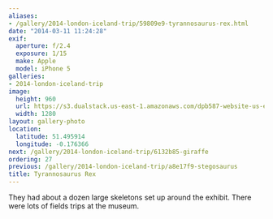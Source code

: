 ```yaml
---
aliases:
- /gallery/2014-london-iceland-trip/59809e9-tyrannosaurus-rex.html
date: "2014-03-11 11:24:28"
exif:
  aperture: f/2.4
  exposure: 1/15
  make: Apple
  model: iPhone 5
galleries:
- 2014-london-iceland-trip
image:
  height: 960
  url: https://s3.dualstack.us-east-1.amazonaws.com/dpb587-website-us-east-1/asset/gallery/2014-london-iceland-trip/59809e9-tyrannosaurus-rex~1280.jpg
  width: 1280
layout: gallery-photo
location:
  latitude: 51.495914
  longitude: -0.176366
next: /gallery/2014-london-iceland-trip/6132b85-giraffe
ordering: 27
previous: /gallery/2014-london-iceland-trip/a8e17f9-stegosaurus
title: Tyrannosaurus Rex
---
```


They had about a dozen large skeletons set up around the exhibit. There were lots of fields trips at the museum.
